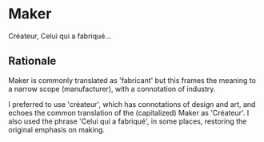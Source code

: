 # Maker #

Créateur,
Celui qui a fabriqué...

## Rationale ##

Maker is commonly translated as 'fabricant' but this frames the meaning
to a narrow scope (manufacturer), with a connotation of industry.

I preferred to use 'créateur', which has connotations of design and art,
and echoes the common translation of the (capitalized) Maker as 'Créateur'.
I also used the phrase 'Celui qui a fabriqué', in some places, restoring
the original emphasis on making.
